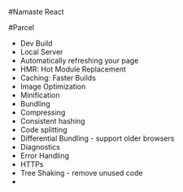 #Namaste React

#Parcel 
- Dev Build
- Local Server
- Automatically refreshing your page
- HMR: Hot Module Replacement
- Caching: Faster Builds
- Image Optimization 
- Minification
- Bundling
- Compressing
- Consistent hashing
- Code splitting
- Differential Bundling - support older browsers
- Diagnostics
- Error Handling
- HTTPs
- Tree Shaking - remove unused code
- 